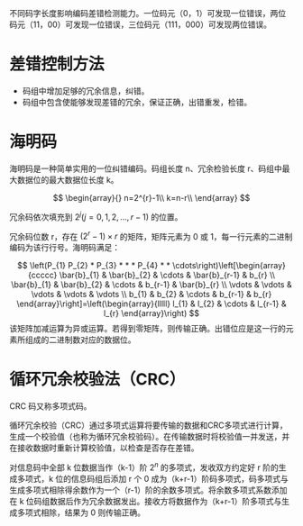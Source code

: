 不同码字长度影响编码差错检测能力。一位码元（0，1）可发现一位错误，两位码元（11，00）可发现一位错误，三位码元（111，000）可发现两位错误。

# 差错控制方法
- 码组中增加足够的冗余信息，纠错。
- 码组中包含使能够发现差错的冗余，保证正确，出错重发，检错。

# 海明码

海明码是一种简单实用的一位纠错编码。码组长度 n、冗余检验长度 r、码组中最大数据位的最大数据位长度 k。

$$
\begin{array}{}
n=2^{r}-1\\
k=n-r\\
\end{array}
$$

冗余码依次填充到 $2^j (j=0,1,2,…,r-1)$ 的位置。

冗余码位数 r，存在 $(2^{r}-1) \times r$ 的矩阵，矩阵元素为 0 或 1，每一行元素的二进制编码为该行行号。海明码满足：

$$
\left(P_{1} P_{2} * P_{3} * * * P_{4} * * \cdots\right)\left[\begin{array}{ccccc}
\bar{b}_{1} & \bar{b}_{2} & \cdots & \bar{b}_{r-1} & b_{r} \\
\bar{b}_{1} & \bar{b}_{2} & \cdots & b_{r-1} & \bar{b}_{r} \\
\vdots & \vdots & \vdots & \vdots & \vdots \\
b_{1} & b_{2} & \cdots & b_{r-1} & b_{r}
\end{array}\right]=\left(\begin{array}{lllll}
l_{1} & l_{2} & \cdots & l_{r-1} & l_{r}
\end{array}\right)
$$
该矩阵加减运算为异或运算。若得到零矩阵，则传输正确。出错位应是这一行的元素所组成的二进制数对应的数据位。

# 循环冗余校验法（CRC）

CRC 码又称多项式码。

循环冗余校验（CRC）通过多项式运算将要传输的数据和CRC多项式进行计算，生成一个校验值（也称为循环冗余校验码）。在传输数据时将校验值一并发送，并在接收数据时重新计算校验值，以检查是否存在差错。

对信息码中全部 k 位数据当作（k-1）阶 $2^n$ 的多项式，发收双方约定好 r 阶的生成多项式，k 位的信息码组后添加 r 个 0 成为（k+r-1）阶码多项式，码多项式与生成多项式相除得余数作为一个（r-1）阶的余数多项式。将余数多项式系数添加在 k 位码组数据后作为冗余数据发出。接收方将数据作为（k+r-1）阶多项式与生成多项式相除，结果为 0 则传输正确。

